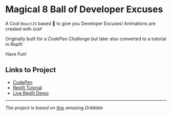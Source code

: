 # Magical 8 Ball of Developer Excuses

A Cool `ReactJS` based  🎱 to give you Developer Excuses!
Animations are created with `GSAP`

Originally built for a *CodePen Challenge* but later also converted to a tutorial in *ReplIt*

Have Fun!

## Links to Project
+ [CodePen](https://codepen.io/aryancodeworm/pen/BaYQGpe)
+ [ReplIt Tutorial](https://replit.com/@aryan-tayal/Magic-8-Ball-of-Developer-Excuses-Project)
+ [Live ReplIt Demo](https://magic-8-ball-of-developer-excuses.aryan-tayal.repl.co/)


---
*The project is based on [this](https://dribbble.com/shots/15715973-Magical-Ball-of-Excuses) amazing Dribbble*